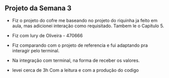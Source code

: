 ## Projeto da Semana 3

- Fiz o projeto do cofre me baseando no projeto do riquinha ja feito em aula, mas adicionei interação como requisitado. Tambem le o Capitulo 5.

- Fiz com Iury de Oliveira - 470666

- Fiz comparando com o projeto de referencia e fui adaptando pra interagir pelo terminal.

- Na integração com terminal, na forma de receber os valores.

- levei cerca de 3h Com a leitura e com a produção do codigo